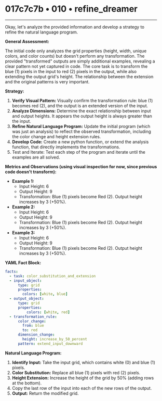 # 017c7c7b • 010 • refine_dreamer

---
Okay, let's analyze the provided information and develop a strategy to refine the natural language program.

**General Assessment:**

The initial code only analyzes the grid properties (height, width, unique colors, and color counts) but doesn't perform any transformation. The provided "transformed" outputs are simply additional examples, revealing a clear pattern not yet captured in code. The core task is to transform the blue (1) pixels in the input to red (2) pixels in the output, while also extending the output grid's height. The relationship between the extension and the original patterns is very important.

**Strategy:**

1.  **Verify Visual Pattern:** Visually confirm the transformation rule: blue (1) becomes red (2), and the output is an extended version of the input.
2.  **Analyze Dimensions:** Determine the exact relationship between input and output heights. It appears the output height is always greater than the input.
3.  **Refine Natural Language Program:** Update the initial program (which was just an analysis) to reflect the observed transformation, including the color change and height extension rules.
4.  **Develop Code:** Create a new python function, or extend the analysis function, that directly implements the transformations.
5.  Test and Iterate: Test each step of the program and iterate until the examples are all solved.

**Metrics and Observations (using visual inspection for now, since previous code doesn't transform):**

*   **Example 1:**
    *   Input Height: 6
    *   Output Height: 9
    *   Transformation: Blue (1) pixels become Red (2). Output height increases by 3 (+50%).
*   **Example 2:**
    *   Input Height: 6
    *   Output Height: 9
    *   Transformation: Blue (1) pixels become Red (2). Output height increases by 3 (+50%).
*   **Example 3:**
    *   Input Height: 6
    *   Output Height: 9
    *   Transformation: Blue (1) pixels become Red (2). Output height increases by 3 (+50%).

**YAML Fact Block:**

```yaml
facts:
  - task: color_substitution_and_extension
  - input_object:
      type: grid
      properties:
        colors: [white, blue]
  - output_object:
      type: grid
      properties:
          colors: [white, red]
  - transformation_rule:
      color_change:
        from: blue
        to: red
      dimension_change:
        height: increase_by_50_percent
      pattern: extend_input_downward
```

**Natural Language Program:**

1.  **Identify Input:** Take the input grid, which contains white (0) and blue (1) pixels.
2.  **Color Substitution:** Replace all blue (1) pixels with red (2) pixels.
3.  **Height Extension:** Increase the height of the grid by 50% (adding rows at the bottom).
4. Copy the last row of the input into each of the new rows of the output.
5. **Output:** Return the modified grid.

